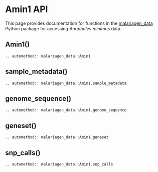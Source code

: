 # Amin1 API

This page provides documentation for functions in the [malariagen_data](https://github.com/malariagen/malariagen-data-python) Python package for accessing *Anopheles minimus* data.

## Amin1()

```{eval-rst}
.. automethod:: malariagen_data::Amin1
```

## sample_metadata()

```{eval-rst}
.. automethod:: malariagen_data::Amin1.sample_metadata
```

## genome_sequence()

```{eval-rst}
.. automethod:: malariagen_data::Amin1.genome_sequence
```

## geneset()

```{eval-rst}
.. automethod:: malariagen_data::Amin1.geneset
```

## snp_calls()

```{eval-rst}
.. automethod:: malariagen_data::Amin1.snp_calls
```
